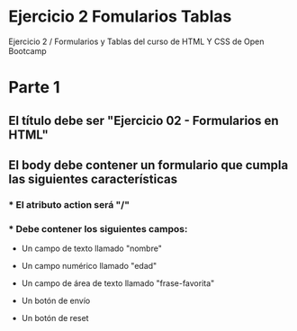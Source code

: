 # Ejercicio 2 Fomularios Tablas
Ejercicio 2 / Formularios y Tablas del curso de HTML Y CSS de Open Bootcamp
# Parte 1
## El título debe ser "Ejercicio 02 - Formularios en HTML"

## El body debe contener un formulario que cumpla las siguientes características

### * El atributo action será "/"

### * Debe contener los siguientes campos:

* Un campo de texto llamado "nombre"

* Un campo numérico llamado "edad"

* Un campo de área de texto llamado "frase-favorita"

* Un botón de envío

* Un botón de reset
